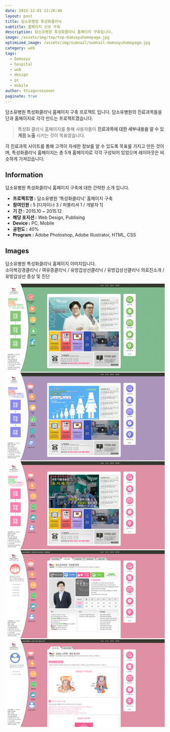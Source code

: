 ```yaml
---
date: 2015-12-01 12:26:40
layout: post
title: 담소유병원 특성화클리닉
subtitle: 홈페이지 신규 구축
description: 담소유병원 특성화클리닉 홈페이지 구축입니다.
image: /assets/img/top/top-damsoyuhomepage.jpg
optimized_image: /assets/img/sumnail/sumnail-damsoyuhomepage.jpg
category: web
tags:
  - Damsoyu
  - hospital
  - web
  - design
  - pc
  - mobile
author: thiagorossener
paginate: true
---
```


<link rel="stylesheet" href="/assets/css/slick.css">
<link rel="stylesheet" href="/assets/css/slick-theme.css">


담소유병원 특성화클리닉 홈페이지 구축 프로젝트 입니다.
담소유병원의 진료과목들을 단과 홈페이지로 각각 만드는 프로젝트였습니다. 


> 특성화 클리닉 홈페이지를 통해 사용자들이 **진료과목에 대한 세부내용을 알 수 있게끔 노출** 시키는 것이 목표였습니다.

각 진료과목 사이트를 통해 고객이 자세한 정보를 알 수 있도록 목표를 가지고 만든 것이며,
특성화클리닉 홈페이지는 총 5개 홈페이지로 각각 구성되어 있었으며 레이아웃은 비슷하게 가져갔습니다.




<!--page-->

## Information

담소유병원 특성화클리닉 홈페이지 구축에 대한 간략한 소개 입니다.

- **프로젝트명 :** 담소유병원 '특성화클리닉' 홈페이지 구축
- **참여인원 :** 5 [디자이너 3 / 퍼블리셔 1 / 개발자 1]
- **기 간 :** 2015.10 ~ 2015.12  
- **해당 포지션 :** Web Design, Publising
- **Device :** PC, Mobile
- **공헌도 :** 40%
- **Program :** Adobe Photoshop, Adobe Illustrator, HTML, CSS


<!--page-->

## Images

담소유병원 특성화클리닉 홈페이지 이미지입니다.<br>
소아복강경클리닉 / 여유증클리닉 / 유방갑상선클리닉 / 유방갑상선클리닉 의료진소개 / 유방갑상선 증상 및 진단

<section class="quotes">
  <div class="bubble">
    <img src="/assets/img/slide/damsoyu01.jpg" />
  </div>
  <div class="bubble">
    <img src="/assets/img/slide/damsoyu02.jpg" /> 
  </div>
  <div class="bubble">
    <img src="/assets/img/slide/damsoyu03.jpg" /> 
  </div>
  <div class="bubble">
    <img src="/assets/img/slide/damsoyu04.jpg" /> 
  </div>
  <div class="bubble">
    <img src="/assets/img/slide/damsoyu05.jpg" /> 
  </div>
</section>

<p></p>
<p></p>



<!--page-->



<script type="text/javascript" src="https://cdnjs.cloudflare.com/ajax/libs/jquery/2.1.3/jquery.min.js"></script>
<script type="text/javascript" src="https://cdn.jsdelivr.net/jquery.slick/1.5.0/slick.min.js"></script>

<script>
	$('.quotes').slick({
  dots: true,
  infinite: true,
  autoplay: false,
  autoplaySpeed: 6000,
  speed: 800,
  slidesToShow: 1,
  adaptiveHeight: true
});
$( document ).ready(function() {
$('.no-fouc').removeClass('no-fouc');
});
</script>





